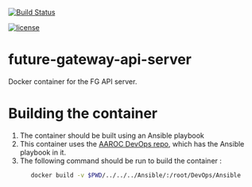 
[![Build Status](https://travis-ci.org/AAROC/future-gateway-api-server.svg?branch=master)](https://travis-ci.org/AAROC/future-gateway-api-server)

[![license](https://img.shields.io/github/license/mashape/apistatus.svg?maxAge=2592000?style=plastic)]()

# future-gateway-api-server

Docker container for the FG API server.

# Building the container

  1. The container should be built using an Ansible playbook
  1. This container uses the [AAROC DevOps repo](https://github.com/AAROC/DevOps), which has the Ansible playbook in it.
  1. The following command should be run to build the container :
        ```bash
           docker build -v $PWD/../../../Ansible/:/root/DevOps/Ansible
        ```
